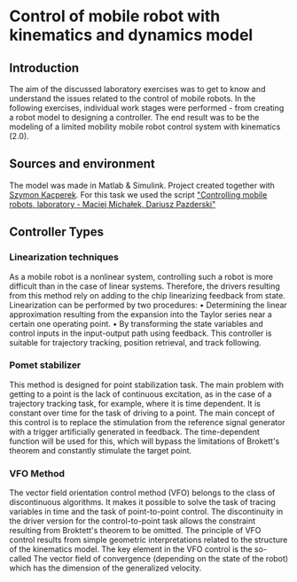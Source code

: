 # Control of mobile robot with kinematics and dynamics model

## Introduction
The aim of the discussed laboratory exercises was to get to know and understand the issues related to the control of mobile robots. In the following exercises, individual work stages were performed - from creating a robot model to designing a controller. The end result was to be the modeling of a limited mobility mobile robot control system with kinematics (2.0). 

## Sources and environment

The model was made in Matlab & Simulink. Project created together with [Szymon Kacperek](https://github.com/szymonkacperek). 
For this task we used the script ["Controlling mobile robots, laboratory - Maciej Michałek, Dariusz Pazderski"](https://issuu.com/wydawnictwo_pp/docs/sterowanie_robotow)

## Controller Types

### Linearization techniques
As a mobile robot is a nonlinear system, controlling such a robot is more difficult than in
the case of linear systems. Therefore, the drivers resulting from this method rely on adding to the chip
linearizing feedback from state. Linearization can be performed by two procedures:
• Determining the linear approximation resulting from the expansion into the Taylor series near a certain one
operating point.
• By transforming the state variables and control inputs in the input-output path using
feedback.
This controller is suitable for trajectory tracking, position retrieval, and track following. 

### Pomet stabilizer
This method is designed for point stabilization task. The main problem with getting to a point is the lack of continuous excitation, as in the case of a trajectory tracking task, for example, where it is time dependent. It is constant over time for the task of driving to a point. The main concept of this control is to replace the stimulation from the reference signal generator with a trigger artificially generated in feedback. The time-dependent function will be used for this, which will bypass the limitations of Brokett's theorem and constantly stimulate the target point. 

###  VFO Method
The vector field orientation control method (VFO) belongs to the class of discontinuous algorithms. It makes it possible to solve the task of tracing variables in time and the task of point-to-point control. The discontinuity in the driver version for the control-to-point task allows the constraint resulting from Broktett's theorem to be omitted. The principle of VFO control results from simple geometric interpretations related to the structure of the kinematics model.
The key element in the VFO control is the so-called The vector field of convergence (depending on the state of the robot) which has the dimension of the generalized velocity. 
